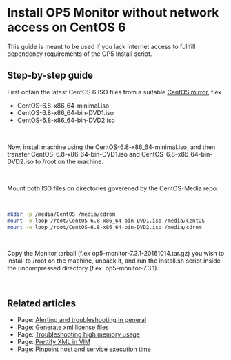 # Install OP5 Monitor without network access on CentOS 6

This guide is meant to be used if you lack Internet access to fullfill dependency requirements of the OP5 Install script.

## Step-by-step guide

First obtain the latest CentOS 6 ISO files from a suitable [CentOS mirror](https://www.centos.org/download/mirrors/), f.ex

-   CentOS-6.8-x86\_64-minimal.iso
-   CentOS-6.8-x86\_64-bin-DVD1.iso
-   CentOS-6.8-x86\_64-bin-DVD2.iso

 

Now, install machine using the CentOS-6.8-x86\_64-minimal.iso, and then transfer CentOS-6.8-x86\_64-bin-DVD1.iso and CentOS-6.8-x86\_64-bin-DVD2.iso to /root on the machine.

 

Mount both ISO files on directories goverened by the CentOS-Media repo:

 

``` {.bash data-syntaxhighlighter-params="brush: bash; gutter: false; theme: Confluence" data-theme="Confluence" style="brush: bash; gutter: false; theme: Confluence"}
mkdir -p /media/CentOS /media/cdrom
mount -o loop /root/CentOS-6.8-x86_64-bin-DVD1.iso /media/CentOS
mount -o loop /root/CentOS-6.8-x86_64-bin-DVD2.iso /media/cdrom
```

 

Copy the Monitor tarball (f.ex op5-monitor-7.3.1-20161014.tar.gz) you wish to install to /root on the machine, unpack it, and run the install.sh script inside the uncompressed directory (f.ex. op5-monitor-7.3.1).

 

## Related articles

-   Page:
    [Alerting and troubleshooting in general](/display/SUPPORT/Alerting+and+troubleshooting+in+general)
-   Page:
    [Generate xml license files](/display/SUPPORT/Generate+xml+license+files)
-   Page:
    [Troubleshooting high memory usage](/display/SUPPORT/Troubleshooting+high+memory+usage)
-   Page:
    [Prettify XML in VIM](/display/SUPPORT/Prettify+XML+in+VIM)
-   Page:
    [Pinpoint host and service execution time](/display/SUPPORT/Pinpoint+host+and+service+execution+time)

